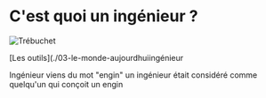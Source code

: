 # C'est quoi un ingénieur ?
![Trébuchet](https://upload.wikimedia.org/wikipedia/en/6/63/Trebuchet1.png)

[Les outils](./03-le-monde-aujourdhuiingénieur 


Ingénieur viens du mot "engin" un ingénieur était considéré comme quelqu'un qui conçoit un engin 
